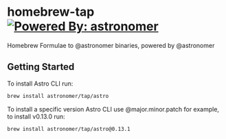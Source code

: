 # homebrew-tap [![Powered By: astronomer](https://img.shields.io/badge/powered%20by-astronomer-green.svg?style=flat-square)](https://github.com/astronomer)

Homebrew Formulae to @astronomer binaries, powered by @astronomer

## Getting Started

To install Astro CLI run:

```sh
brew install astronomer/tap/astro
```

To install a specific version Astro CLI use @major.minor.patch for example, to install v0.13.0 run:

```sh
brew install astronomer/tap/astro@0.13.1
```


